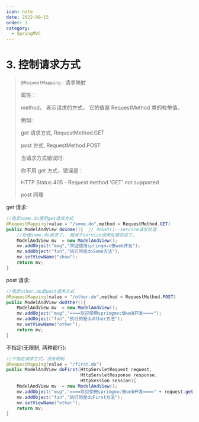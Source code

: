 ```yaml
---
icon: note
date: 2022-09-15
order: 3
category:
  - SpringMVC
---
```


# 3. 控制请求方式

> `@RequestMapping` : 请求映射
>
> 属性：
>
> method， 表示请求的方式。 它的值是 RequestMethod 类的枚举值。
>
> 例如:
>
> get 请求方式, RequestMethod.GET
>
> post 方式, RequestMethod.POST
>
> 当请求方式错误时:
>
> 你不用 get 方式，错误是：
>
> HTTP Status 405 - Request method 'GET' not supported
>
> post 同理

get 请求:

```java
//指定some.do使用get请求方式
@RequestMapping(value = "/some.do",method = RequestMethod.GET)
public ModelAndView doSome(){  // doGet()--service请求处理
    //处理some.do请求了。 相当于service调用处理完成了。
    ModelAndView mv  = new ModelAndView();
    mv.addObject("msg","欢迎使用springmvc做web开发");
    mv.addObject("fun","执行的是doSome方法");
    mv.setViewName("show");
    return mv;
}
```

post 请求:

```java
//指定other.do是post请求方式
@RequestMapping(value = "/other.do",method = RequestMethod.POST)
public ModelAndView doOther(){
    ModelAndView mv  = new ModelAndView();
    mv.addObject("msg","====欢迎使用springmvc做web开发====");
    mv.addObject("fun","执行的是doOther方法");
    mv.setViewName("other");
    return mv;
}
```

不指定(无限制, 两种都行):

```java
//不指定请求方式，没有限制
@RequestMapping(value = "/first.do")
public ModelAndView doFirst(HttpServletRequest request,
                            HttpServletResponse response,
                            HttpSession session){
    ModelAndView mv  = new ModelAndView();
    mv.addObject("msg","====欢迎使用springmvc做web开发====" + request.getParameter("name"));
    mv.addObject("fun","执行的是doFirst方法");
    mv.setViewName("other");
    return mv;
}
```

